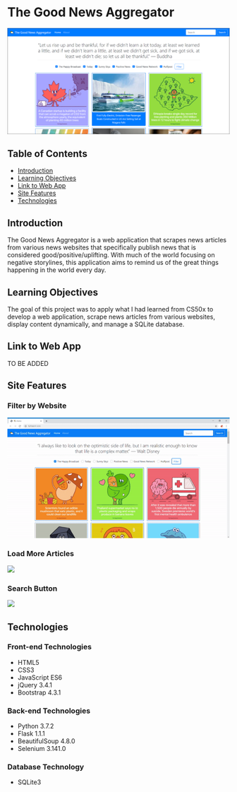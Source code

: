 # **The Good News Aggregator**

![](images/landing.png)

## **Table of Contents**

 * [Introduction](introduction)
 * [Learning Objectives](learning-objectives)
 * [Link to Web App](link-to-web-app)
 * [Site Features](site-features)
 * [Technologies](technologies)

## **Introduction**

The Good News Aggregator is a web application that scrapes news articles from various news websites that specifically publish news that is considered good/positive/uplifting. With much of the world focusing on negative storylines, this application aims to remind us of the great things happening in the world every day.

## **Learning Objectives**

The goal of this project was to apply what I had learned from CS50x to develop a web application, scrape news articles from various websites, display content dynamically, and manage a SQLite database.

## **Link to Web App**

TO BE ADDED 

## **Site Features**

### **Filter by Website**

![](images/filter.gif)

### **Load More Articles**

![](images/load.gif)

### **Search Button**

![](images/search.gif)

## **Technologies**

### **Front-end Technologies**

  * HTML5
  * CSS3
  * JavaScript ES6
  * jQuery 3.4.1
  * Bootstrap 4.3.1

### **Back-end Technologies**

  * Python 3.7.2
  * Flask 1.1.1
  * BeautifulSoup 4.8.0
  * Selenium 3.141.0

### **Database Technology**

  * SQLite3